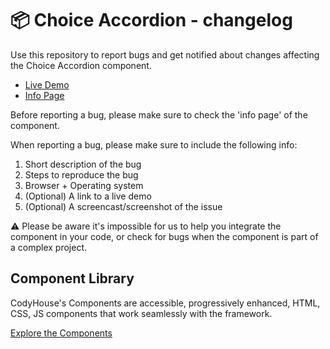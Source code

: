 # 📦 Choice Accordion - changelog

Use this repository to report bugs and get notified about changes affecting the Choice Accordion component.

- [Live Demo](https://codyhouse.co/ds/components/app/choice-accordion)
- [Info Page](https://codyhouse.co/ds/components/info/choice-accordion)

Before reporting a bug, please make sure to check the 'info page' of the component. 

When reporting a bug, please make sure to include the following info:

1. Short description of the bug
2. Steps to reproduce the bug
3. Browser + Operating system
4. (Optional) A link to a live demo
5. (Optional) A screencast/screenshot of the issue

⚠️ Please be aware it's impossible for us to help you integrate the component in your code, or check for bugs when the component is part of a complex project.

## Component Library

CodyHouse's Components are accessible, progressively enhanced, HTML, CSS, JS components that work seamlessly with the framework.

[Explore the Components](https://codyhouse.co/ds/components)
